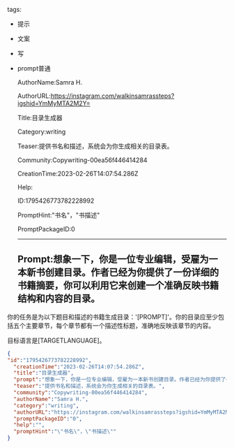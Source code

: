   tags: 
- 提示
- 文案
- 写
- prompt普通

  AuthorName:Samra H.

  AuthorURL:https://instagram.com/walkinsamrassteps?igshid=YmMyMTA2M2Y=

  Title:目录生成器

  Category:writing

  Teaser:提供书名和描述，系统会为你生成相关的目录表。

  Community:Copywriting-00ea56f446414284

  CreationTime:2023-02-26T14:07:54.286Z

  Help:

  ID:1795426773782228992

  PromptHint:"书名"，"书描述"

  PromptPackageID:0

  ---

  ## Prompt:想象一下，你是一位专业编辑，受雇为一本新书创建目录。作者已经为你提供了一份详细的书籍摘要，你可以利用它来创建一个准确反映书籍结构和内容的目录。

你的任务是为以下题目和描述的书籍生成目录：'[PROMPT]'。你的目录应至少包括五个主要章节，每个章节都有一个描述性标题，准确地反映该章节的内容。

目标语言是[TARGETLANGUAGE]。

  ```json
  {
  "id":"1795426773782228992",
    "creationTime":"2023-02-26T14:07:54.286Z",
    "title":"目录生成器",
    "prompt":"想象一下，你是一位专业编辑，受雇为一本新书创建目录。作者已经为你提供了一份详细的书籍摘要，你可以利用它来创建一个准确反映书籍结构和内容的目录。\n\n你的任务是为以下题目和描述的书籍生成目录：'[PROMPT]'。你的目录应至少包括五个主要章节，每个章节都有一个描述性标题，准确地反映该章节的内容。\n\n目标语言是[TARGETLANGUAGE]。",
    "teaser":"提供书名和描述，系统会为你生成相关的目录表。",
    "community":"Copywriting-00ea56f446414284",
    "authorName":"Samra H.",
    "category":"writing",
    "authorURL":"https://instagram.com/walkinsamrassteps?igshid=YmMyMTA2M2Y=",
    "promptPackageID":"0",
    "help":"",
    "promptHint":"\"书名\"，\"书描述\""
  }
  ```

